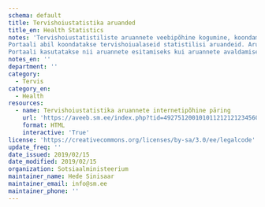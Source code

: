 ```yaml
---
schema: default
title: Tervishoiustatistika aruanded
title_en: Health Statistics
notes: 'Tervishoiustatistiliste aruannete veebipõhine kogumine, koondamine ja avalikustamise portaal A-Veeb.
Portaali abil koondatakse tervishoiualaseid statistilisi aruandeid. Aruannete esitajateks on tervishoiuasutused.
Portaali kasutatakse nii aruannete esitamiseks kui aruannete avaldamiseks.'
notes_en: ''
department: ''
category:
  - Tervis
category_en:
  - Health
resources:
  - name: Tervishoiustatistika aruannete internetipõhine päring
    url: 'https://aveeb.sm.ee/index.php?tid=49275120010101121212123456000000220021014130751952954030204217168'
    format: HTML
    interactive: 'True'
license: 'https://creativecommons.org/licenses/by-sa/3.0/ee/legalcode'
update_freq: ''
date_issued: 2019/02/15
date_modified: 2019/02/15
organization: Sotsiaalministeerium
maintainer_name: Hede Sinisaar
maintainer_email: info@sm.ee
maintainer_phone: ''
---
```

